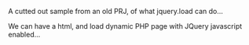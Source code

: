 A cutted out sample from an old PRJ, of what jquery.load can do... 

We can have a html, and load dynamic PHP page with JQuery javascript enabled...
